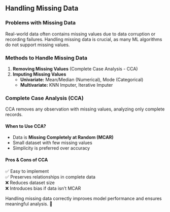 ## Handling Missing Data

### Problems with Missing Data  
Real-world data often contains missing values due to data corruption or recording failures. Handling missing data is crucial, as many ML algorithms do not support missing values.  

### Methods to Handle Missing Data  
1. **Removing Missing Values** (Complete Case Analysis - CCA)  
2. **Imputing Missing Values**  
   - **Univariate:** Mean/Median (Numerical), Mode (Categorical)  
   - **Multivariate:** KNN Imputer, Iterative Imputer  

### Complete Case Analysis (CCA)  
CCA removes any observation with missing values, analyzing only complete records.  

#### When to Use CCA?  
- Data is **Missing Completely at Random (MCAR)**  
- Small dataset with few missing values  
- Simplicity is preferred over accuracy  

#### Pros & Cons of CCA  
✅ Easy to implement  
✅ Preserves relationships in complete data  
❌ Reduces dataset size  
❌ Introduces bias if data isn’t MCAR  

Handling missing data correctly improves model performance and ensures meaningful analysis. 🚀
